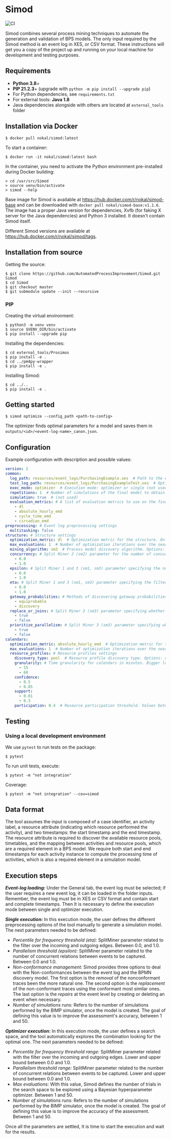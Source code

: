 # Simod

![CI](https://github.com/AutomatedProcessImprovement/Simod/actions/workflows/ci.yml/badge.svg)

Simod combines several process mining techniques to automate the generation and validation of BPS models. The only input
required by the Simod method is an event log in XES, or CSV format. These instructions will get you a copy of the
project up and running on your local machine for development and testing purposes.

## Requirements

- **Python 3.8**+
- **PIP 21.2.3**+ (upgrade with `python -m pip install --upgrade pip`)
- For Python dependencies, see `requirements.txt`
- For external tools: **Java 1.8**
- Java dependencies alongside with others are located at `external_tools` folder

## Installation via Docker

```shell
$ docker pull nokal/simod:latest
```

To start a container:

```shell
$ docker run -it nokal/simod:latest bash
```

In the container, you need to activate the Python environment pre-installed during Docker building:

```shell
> cd /usr/src/Simod
> source venv/bin/activate
> simod --help
```

Base image for Simod is available at https://hub.docker.com/r/nokal/simod-base and can be downloaded
with `docker pull nokal/simod-base:v1.1.6`. The image has a proper Java version for dependencies, Xvfb (for faking X
server for the Java dependencies) and Python 3 installed. It doesn't contain Simod itself.

Different Simod versions are available at https://hub.docker.com/r/nokal/simod/tags.

## Installation from source

Getting the source:

```shell
$ git clone https://github.com/AutomatedProcessImprovement/Simod.git Simod
$ cd Simod
$ git checkout master
$ git submodule update --init --recursive
```

### PIP

Creating the virtual environment:

```shell
$ python3 -m venv venv
$ source $VENV_DIR/bin/activate
$ pip install --upgrade pip
```

Installing the dependencies:

```shell
$ cd external_tools/Prosimos
$ pip install -e .
$ cd ../pm4py-wrapper
$ pip install -e .
```

Installing Simod:

```shell
$ cd ../..
$ pip install -e .
```

## Getting started

```shell
$ simod optimize --config_path <path-to-config>
```

The optimizer finds optimal parameters for a model and saves them in `outputs/<id>/<event-log-name>_canon.json`.

## Configuration

Example configuration with description and possible values:

```yaml
version: 2
common:
  log_path: resources/event_logs/PurchasingExample.xes  # Path to the event log in XES or CSV format
  test_log_path: resources/event_logs/PurchasingExampleTest.xes  # Optional: Path to the test event log in XES or CSV format
  exec_mode: optimizer  # Execution mode: optimizer or single (not used)
  repetitions: 1  # Number of simulations of the final model to obtain more accurate evaluations. Values between 1 and 50
  simulation: true  # (not used)
  evaluation_metrics: # A list of evaluation metrics to use on the final model
    - dl
    - absolute_hourly_emd
    - cycle_time_emd
    - circadian_emd
preprocessing: # Event log preprocessing settings
  multitasking: false
structure: # Structure settings
  optimization_metric: dl  # Optimization metric for the structure. Only DL is supported
  max_evaluations: 1  # Number of optimization iterations over the search space. Values between 1 and 50
  mining_algorithm: sm3  # Process model discovery algorithm. Options: sm1, sm2, sm3 (recommended)
  concurrency: # Split Miner 2 (sm2) parameter for the number of concurrent relations between events to be captured. Values between 0.0 and 1.0
    - 0.0
    - 1.0
  epsilon: # Split Miner 1 and 3 (sm1, sm3) parameter specifying the number of concurrent relations between events to be captured. Values between 0.0 and 1.0
    - 0.0
    - 1.0
  eta: # Split Miner 1 and 3 (sm1, sm3) parameter specifying the filter over the incoming and outgoing edges. Values between 0.0 and 1.0
    - 0.0
    - 1.0
  gateway_probabilities: # Methods of discovering gateway probabilities. Options: equiprobable, discovery
    - equiprobable
    - discovery
  replace_or_joins: # Split Miner 3 (sm3) parameter specifying whether to replace non-trivial OR joins or not. Options: true, false
    - true
    - false
  prioritize_parallelism: # Split Miner 3 (sm3) parameter specifying whether to prioritize parallelism over loops or not. Options: true, false
    - true
    - false
calendars:
  optimization_metric: absolute_hourly_emd  # Optimization metric for the calendars. Options: absolute_hourly_emd, cycle_time_emd, circadian_emd
  max_evaluations: 1  # Number of optimization iterations over the search space. Values between 1 and 50
  resource_profiles: # Resource profiles settings
    discovery_type: pool  # Resource profile discovery type. Options: differentiated, pool, undifferentiated
    granularity: # Time granularity for calendars in minutes. Bigger logs will benefit from smaller granularity
      - 15
      - 60
    confidence:
      - 0.5
      - 0.85
    support:
      - 0.01
      - 0.3
    participation: 0.4  # Resource participation threshold. Values between 0.0 and 1.0
```

## Testing

### Using a local development environment

We use `pytest` to run tests on the package:

```shell
$ pytest
```

To run unit tests, execute:

```shell
$ pytest -m "not integration"
```

Coverage:

```shell
$ pytest -m "not integration" --cov=simod
```

## Data format

The tool assumes the input is composed of a case identifier, an activity label, a resource attribute (indicating which
resource performed the activity),
and two timestamps: the start timestamp and the end timestamp. The resource attribute is required to discover the
available resource pools, timetables,
and the mapping between activities and resource pools, which are a required element in a BPS model. We require both
start and end timestamps for each activity instance to compute the processing time of activities, which is also a
required element in a simulation model.

## Execution steps

***Event-log loading:*** Under the General tab, the event log must be selected; if the user requires a new event log, it
can be loaded in the folder inputs. Remember, the event log must be in XES or CSV format and contain start and complete
timestamps. Then It is necessary to define the execution mode between single and optimizer execution.

***Single execution:*** In this execution mode, the user defines the different preprocessing options of the tool
manually to generate a simulation model. The next parameters needed to be defined:

- *Percentile for frequency threshold (eta):* SplitMiner parameter related to the filter over the incoming and outgoing
  edges. Between
  0.0, and 1.0.
- *Parallelism threshold (epsilon):* SplitMiner parameter related to the number of concurrent relations between events
  to be captured. Between 0.0 and 1.0.
- *Non-conformance management:* Simod provides three options to deal with the Non-conformances between the event log and
  the BPMN discovery model. The first option is the   *removal* of the nonconformant traces been the more natural one.
  The second option is the *replacement* of the non-conformant traces using the conformant most similar ones. The last
  option is the *repairs* at the event level by creating or deleting an event when necessary.
- *Number of simulations runs:* Refers to the number of simulations performed by the BIMP simulator, once the model is
  created. The goal of defining this value is to improve the assessment's accuracy, between 1 and 50.

***Optimizer execution:*** In this execution mode, the user defines a search space, and the tool automatically explores
the combination looking for the optimal one. The next parameters needed to be defined:

- *Percentile for frequency threshold range:* SplitMiner parameter related with the filter over the incoming and
  outgoing edges. Lower and upper bound between 0.0 and 1.0.
- *Parallelism threshold range:* SplitMiner parameter related to the number of concurrent relations between events to be
  captured. Lower and upper bound between 0.0 and 1.0.
- *Max evaluations:* With this value, Simod defines the number of trials in the search space to be explored using a
  Bayesian hyperparameter optimizer. Between 1 and 50.
- *Number of simulations runs:* Refers to the number of simulations performed by the BIMP simulator, once the model is
  created. The goal of defining this value is to improve the accuracy of the assessment. Between 1 and 50.

Once all the parameters are settled, It is time to start the execution and wait for the results.
